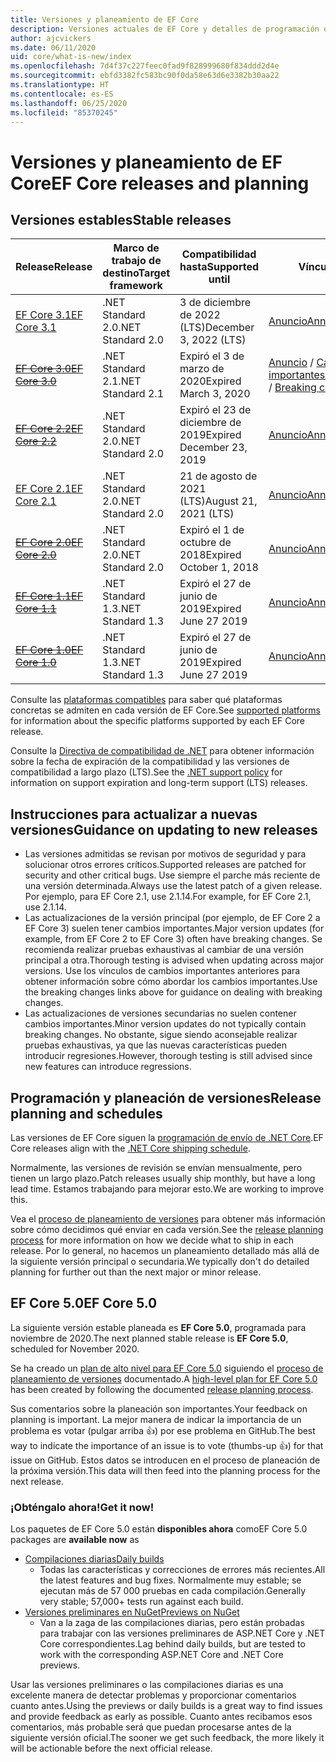 ```yaml
---
title: Versiones y planeamiento de EF Core
description: Versiones actuales de EF Core y detalles de programación o planeación para próximas versiones
author: ajcvickers
ms.date: 06/11/2020
uid: core/what-is-new/index
ms.openlocfilehash: 7d4f37c227feec0fad9f828999680f834ddd2d4e
ms.sourcegitcommit: ebfd3382fc583bc90f0da58e63d6e3382b30aa22
ms.translationtype: HT
ms.contentlocale: es-ES
ms.lasthandoff: 06/25/2020
ms.locfileid: "85370245"
---
```

# <a name="ef-core-releases-and-planning"></a><span data-ttu-id="54440-103">Versiones y planeamiento de EF Core</span><span class="sxs-lookup"><span data-stu-id="54440-103">EF Core releases and planning</span></span>

## <a name="stable-releases"></a><span data-ttu-id="54440-104">Versiones estables</span><span class="sxs-lookup"><span data-stu-id="54440-104">Stable releases</span></span>

| <span data-ttu-id="54440-105">Release</span><span class="sxs-lookup"><span data-stu-id="54440-105">Release</span></span> | <span data-ttu-id="54440-106">Marco de trabajo de destino</span><span class="sxs-lookup"><span data-stu-id="54440-106">Target framework</span></span> | <span data-ttu-id="54440-107">Compatibilidad hasta</span><span class="sxs-lookup"><span data-stu-id="54440-107">Supported until</span></span> | <span data-ttu-id="54440-108">Vínculos</span><span class="sxs-lookup"><span data-stu-id="54440-108">Links</span></span>
|:--------|------------------|-----------------|------
| [<span data-ttu-id="54440-109">EF Core 3.1</span><span class="sxs-lookup"><span data-stu-id="54440-109">EF Core 3.1</span></span>](https://www.nuget.org/packages/Microsoft.EntityFrameworkCore) | <span data-ttu-id="54440-110">.NET Standard 2.0</span><span class="sxs-lookup"><span data-stu-id="54440-110">.NET Standard 2.0</span></span> | <span data-ttu-id="54440-111">3 de diciembre de 2022 (LTS)</span><span class="sxs-lookup"><span data-stu-id="54440-111">December 3, 2022 (LTS)</span></span> | [<span data-ttu-id="54440-112">Anuncio</span><span class="sxs-lookup"><span data-stu-id="54440-112">Announcement</span></span>](https://devblogs.microsoft.com/dotnet/announcing-entity-framework-core-3-1-and-entity-framework-6-4/)
| <span data-ttu-id="54440-113">~~[EF Core 3.0](https://www.nuget.org/packages/Microsoft.EntityFrameworkCore/3.0.3)~~</span><span class="sxs-lookup"><span data-stu-id="54440-113">~~[EF Core 3.0](https://www.nuget.org/packages/Microsoft.EntityFrameworkCore/3.0.3)~~</span></span> | <span data-ttu-id="54440-114">.NET Standard 2.1</span><span class="sxs-lookup"><span data-stu-id="54440-114">.NET Standard 2.1</span></span> | <span data-ttu-id="54440-115">Expiró el 3 de marzo de 2020</span><span class="sxs-lookup"><span data-stu-id="54440-115">Expired March 3, 2020</span></span> | <span data-ttu-id="54440-116">[Anuncio](https://devblogs.microsoft.com/dotnet/announcing-ef-core-3-0-and-ef-6-3-general-availability/) / [Cambios importantes](ef-core-3.0/breaking-changes.md)</span><span class="sxs-lookup"><span data-stu-id="54440-116">[Announcement](https://devblogs.microsoft.com/dotnet/announcing-ef-core-3-0-and-ef-6-3-general-availability/) / [Breaking changes](ef-core-3.0/breaking-changes.md)</span></span>
| <span data-ttu-id="54440-117">~~[EF Core 2.2](https://www.nuget.org/packages/Microsoft.EntityFrameworkCore/2.2.6)~~</span><span class="sxs-lookup"><span data-stu-id="54440-117">~~[EF Core 2.2](https://www.nuget.org/packages/Microsoft.EntityFrameworkCore/2.2.6)~~</span></span> | <span data-ttu-id="54440-118">.NET Standard 2.0</span><span class="sxs-lookup"><span data-stu-id="54440-118">.NET Standard 2.0</span></span> | <span data-ttu-id="54440-119">Expiró el 23 de diciembre de 2019</span><span class="sxs-lookup"><span data-stu-id="54440-119">Expired December 23, 2019</span></span> | [<span data-ttu-id="54440-120">Anuncio</span><span class="sxs-lookup"><span data-stu-id="54440-120">Announcement</span></span>](https://devblogs.microsoft.com/dotnet/announcing-entity-framework-core-2-2/)
| [<span data-ttu-id="54440-121">EF Core 2.1</span><span class="sxs-lookup"><span data-stu-id="54440-121">EF Core 2.1</span></span>](https://www.nuget.org/packages/Microsoft.EntityFrameworkCore/2.1.14) | <span data-ttu-id="54440-122">.NET Standard 2.0</span><span class="sxs-lookup"><span data-stu-id="54440-122">.NET Standard 2.0</span></span> | <span data-ttu-id="54440-123">21 de agosto de 2021 (LTS)</span><span class="sxs-lookup"><span data-stu-id="54440-123">August 21, 2021 (LTS)</span></span> | [<span data-ttu-id="54440-124">Anuncio</span><span class="sxs-lookup"><span data-stu-id="54440-124">Announcement</span></span>](https://devblogs.microsoft.com/dotnet/announcing-entity-framework-core-2-1/)
| <span data-ttu-id="54440-125">~~[EF Core 2.0](https://www.nuget.org/packages/Microsoft.EntityFrameworkCore/2.0.3)~~</span><span class="sxs-lookup"><span data-stu-id="54440-125">~~[EF Core 2.0](https://www.nuget.org/packages/Microsoft.EntityFrameworkCore/2.0.3)~~</span></span> | <span data-ttu-id="54440-126">.NET Standard 2.0</span><span class="sxs-lookup"><span data-stu-id="54440-126">.NET Standard 2.0</span></span> | <span data-ttu-id="54440-127">Expiró el 1 de octubre de 2018</span><span class="sxs-lookup"><span data-stu-id="54440-127">Expired October 1, 2018</span></span> | [<span data-ttu-id="54440-128">Anuncio</span><span class="sxs-lookup"><span data-stu-id="54440-128">Announcement</span></span>](https://devblogs.microsoft.com/dotnet/announcing-entity-framework-core-2-0/)
| <span data-ttu-id="54440-129">~~[EF Core 1.1](https://www.nuget.org/packages/Microsoft.EntityFrameworkCore/1.1.6)~~</span><span class="sxs-lookup"><span data-stu-id="54440-129">~~[EF Core 1.1](https://www.nuget.org/packages/Microsoft.EntityFrameworkCore/1.1.6)~~</span></span> | <span data-ttu-id="54440-130">.NET Standard 1.3</span><span class="sxs-lookup"><span data-stu-id="54440-130">.NET Standard 1.3</span></span> | <span data-ttu-id="54440-131">Expiró el 27 de junio de 2019</span><span class="sxs-lookup"><span data-stu-id="54440-131">Expired June 27 2019</span></span> | [<span data-ttu-id="54440-132">Anuncio</span><span class="sxs-lookup"><span data-stu-id="54440-132">Announcement</span></span>](https://devblogs.microsoft.com/dotnet/announcing-entity-framework-core-1-1/)
| <span data-ttu-id="54440-133">~~[EF Core 1.0](https://www.nuget.org/packages/Microsoft.EntityFrameworkCore/1.0.6)~~</span><span class="sxs-lookup"><span data-stu-id="54440-133">~~[EF Core 1.0](https://www.nuget.org/packages/Microsoft.EntityFrameworkCore/1.0.6)~~</span></span> | <span data-ttu-id="54440-134">.NET Standard 1.3</span><span class="sxs-lookup"><span data-stu-id="54440-134">.NET Standard 1.3</span></span> | <span data-ttu-id="54440-135">Expiró el 27 de junio de 2019</span><span class="sxs-lookup"><span data-stu-id="54440-135">Expired June 27 2019</span></span> | [<span data-ttu-id="54440-136">Anuncio</span><span class="sxs-lookup"><span data-stu-id="54440-136">Announcement</span></span>](https://devblogs.microsoft.com/dotnet/entity-framework-core-1-0-0-available/)

<span data-ttu-id="54440-137">Consulte las [plataformas compatibles](../platforms/index.md) para saber qué plataformas concretas se admiten en cada versión de EF Core.</span><span class="sxs-lookup"><span data-stu-id="54440-137">See [supported platforms](../platforms/index.md) for information about the specific platforms supported by each EF Core release.</span></span>

<span data-ttu-id="54440-138">Consulte la [Directiva de compatibilidad de .NET](https://dotnet.microsoft.com/platform/support/policy/dotnet-core) para obtener información sobre la fecha de expiración de la compatibilidad y las versiones de compatibilidad a largo plazo (LTS).</span><span class="sxs-lookup"><span data-stu-id="54440-138">See the [.NET support policy](https://dotnet.microsoft.com/platform/support/policy/dotnet-core) for information on support expiration and long-term support (LTS) releases.</span></span>

## <a name="guidance-on-updating-to-new-releases"></a><span data-ttu-id="54440-139">Instrucciones para actualizar a nuevas versiones</span><span class="sxs-lookup"><span data-stu-id="54440-139">Guidance on updating to new releases</span></span>

* <span data-ttu-id="54440-140">Las versiones admitidas se revisan por motivos de seguridad y para solucionar otros errores críticos.</span><span class="sxs-lookup"><span data-stu-id="54440-140">Supported releases are patched for security and other critical bugs.</span></span> <span data-ttu-id="54440-141">Use siempre el parche más reciente de una versión determinada.</span><span class="sxs-lookup"><span data-stu-id="54440-141">Always use the latest patch of a given release.</span></span> <span data-ttu-id="54440-142">Por ejemplo, para EF Core 2.1, use 2.1.14.</span><span class="sxs-lookup"><span data-stu-id="54440-142">For example, for EF Core 2.1, use 2.1.14.</span></span>
* <span data-ttu-id="54440-143">Las actualizaciones de la versión principal (por ejemplo, de EF Core 2 a EF Core 3) suelen tener cambios importantes.</span><span class="sxs-lookup"><span data-stu-id="54440-143">Major version updates (for example, from EF Core 2 to EF Core 3) often have breaking changes.</span></span> <span data-ttu-id="54440-144">Se recomienda realizar pruebas exhaustivas al cambiar de una versión principal a otra.</span><span class="sxs-lookup"><span data-stu-id="54440-144">Thorough testing is advised when updating across major versions.</span></span> <span data-ttu-id="54440-145">Use los vínculos de cambios importantes anteriores para obtener información sobre cómo abordar los cambios importantes.</span><span class="sxs-lookup"><span data-stu-id="54440-145">Use the breaking changes links above for guidance on dealing with breaking changes.</span></span>
* <span data-ttu-id="54440-146">Las actualizaciones de versiones secundarias no suelen contener cambios importantes.</span><span class="sxs-lookup"><span data-stu-id="54440-146">Minor version updates do not typically contain breaking changes.</span></span> <span data-ttu-id="54440-147">No obstante, sigue siendo aconsejable realizar pruebas exhaustivas, ya que las nuevas características pueden introducir regresiones.</span><span class="sxs-lookup"><span data-stu-id="54440-147">However, thorough testing is still advised since new features can introduce regressions.</span></span>

## <a name="release-planning-and-schedules"></a><span data-ttu-id="54440-148">Programación y planeación de versiones</span><span class="sxs-lookup"><span data-stu-id="54440-148">Release planning and schedules</span></span>

<span data-ttu-id="54440-149">Las versiones de EF Core siguen la [programación de envío de .NET Core](https://github.com/dotnet/core/blob/master/roadmap.md).</span><span class="sxs-lookup"><span data-stu-id="54440-149">EF Core releases align with the [.NET Core shipping schedule](https://github.com/dotnet/core/blob/master/roadmap.md).</span></span>

<span data-ttu-id="54440-150">Normalmente, las versiones de revisión se envían mensualmente, pero tienen un largo plazo.</span><span class="sxs-lookup"><span data-stu-id="54440-150">Patch releases usually ship monthly, but have a long lead time.</span></span>
<span data-ttu-id="54440-151">Estamos trabajando para mejorar esto.</span><span class="sxs-lookup"><span data-stu-id="54440-151">We are working to improve this.</span></span>

<span data-ttu-id="54440-152">Vea el [proceso de planeamiento de versiones](release-planning.md) para obtener más información sobre cómo decidimos qué enviar en cada versión.</span><span class="sxs-lookup"><span data-stu-id="54440-152">See the [release planning process](release-planning.md) for more information on how we decide what to ship in each release.</span></span>
<span data-ttu-id="54440-153">Por lo general, no hacemos un planeamiento detallado más allá de la siguiente versión principal o secundaria.</span><span class="sxs-lookup"><span data-stu-id="54440-153">We typically don't do detailed planning for further out than the next major or minor release.</span></span>

## <a name="ef-core-50"></a><span data-ttu-id="54440-154">EF Core 5.0</span><span class="sxs-lookup"><span data-stu-id="54440-154">EF Core 5.0</span></span>

<span data-ttu-id="54440-155">La siguiente versión estable planeada es **EF Core 5.0**, programada para noviembre de 2020.</span><span class="sxs-lookup"><span data-stu-id="54440-155">The next planned stable release is **EF Core 5.0**, scheduled for November 2020.</span></span>

<span data-ttu-id="54440-156">Se ha creado un [plan de alto nivel para EF Core 5.0](xref:core/what-is-new/ef-core-5.0/plan) siguiendo el [proceso de planeamiento de versiones](release-planning.md) documentado.</span><span class="sxs-lookup"><span data-stu-id="54440-156">A [high-level plan for EF Core 5.0](xref:core/what-is-new/ef-core-5.0/plan) has been created by following the documented [release planning process](release-planning.md).</span></span>

<span data-ttu-id="54440-157">Sus comentarios sobre la planeación son importantes.</span><span class="sxs-lookup"><span data-stu-id="54440-157">Your feedback on planning is important.</span></span>
<span data-ttu-id="54440-158">La mejor manera de indicar la importancia de un problema es votar (pulgar arriba 👍) por ese problema en GitHub.</span><span class="sxs-lookup"><span data-stu-id="54440-158">The best way to indicate the importance of an issue is to vote (thumbs-up 👍) for that issue on GitHub.</span></span>
<span data-ttu-id="54440-159">Estos datos se introducen en el proceso de planeación de la próxima versión.</span><span class="sxs-lookup"><span data-stu-id="54440-159">This data will then feed into the planning process for the next release.</span></span>

### <a name="get-it-now"></a><span data-ttu-id="54440-160">¡Obténgalo ahora!</span><span class="sxs-lookup"><span data-stu-id="54440-160">Get it now!</span></span>

<span data-ttu-id="54440-161">Los paquetes de EF Core 5.0 están **disponibles ahora** como</span><span class="sxs-lookup"><span data-stu-id="54440-161">EF Core 5.0 packages are **available now** as</span></span>

* [<span data-ttu-id="54440-162">Compilaciones diarias</span><span class="sxs-lookup"><span data-stu-id="54440-162">Daily builds</span></span>](https://github.com/dotnet/aspnetcore/blob/master/docs/DailyBuilds.md)
  * <span data-ttu-id="54440-163">Todas las características y correcciones de errores más recientes.</span><span class="sxs-lookup"><span data-stu-id="54440-163">All the latest features and bug fixes.</span></span> <span data-ttu-id="54440-164">Normalmente muy estable; se ejecutan más de 57 000 pruebas en cada compilación.</span><span class="sxs-lookup"><span data-stu-id="54440-164">Generally very stable; 57,000+ tests run against each build.</span></span>
* [<span data-ttu-id="54440-165">Versiones preliminares en NuGet</span><span class="sxs-lookup"><span data-stu-id="54440-165">Previews on NuGet</span></span>](https://www.nuget.org/packages/Microsoft.EntityFrameworkCore)
  * <span data-ttu-id="54440-166">Van a la zaga de las compilaciones diarias, pero están probadas para trabajar con las versiones preliminares de ASP.NET Core y .NET Core correspondientes.</span><span class="sxs-lookup"><span data-stu-id="54440-166">Lag behind daily builds, but are tested to work with the corresponding ASP.NET Core and .NET Core previews.</span></span>

<span data-ttu-id="54440-167">Usar las versiones preliminares o las compilaciones diarias es una excelente manera de detectar problemas y proporcionar comentarios cuanto antes.</span><span class="sxs-lookup"><span data-stu-id="54440-167">Using the previews or daily builds is a great way to find issues and provide feedback as early as possible.</span></span>
<span data-ttu-id="54440-168">Cuanto antes recibamos esos comentarios, más probable será que puedan procesarse antes de la siguiente versión oficial.</span><span class="sxs-lookup"><span data-stu-id="54440-168">The sooner we get such feedback, the more likely it will be actionable before the next official release.</span></span>
